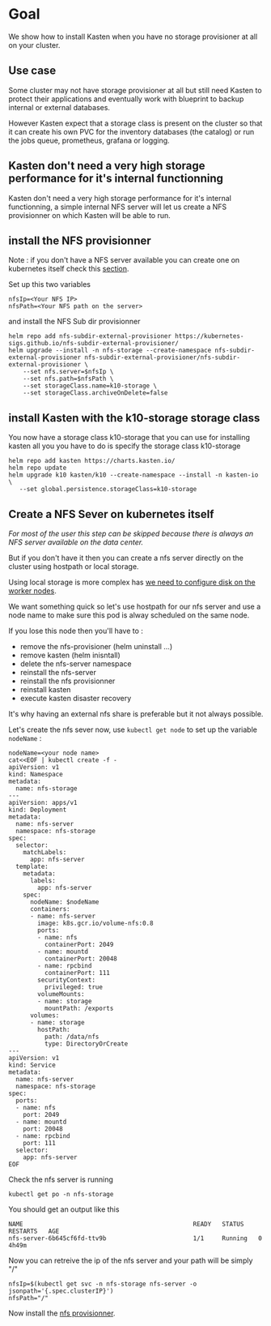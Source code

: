 # Goal 

We show how to install Kasten when you have no storage provisioner at all on your cluster.

## Use case

Some cluster may not have storage provisioner at all but still need Kasten to protect their applications and eventually work with blueprint to backup internal or external databases.

However Kasten expect that a storage class is present on the cluster so that it can create his own PVC for the inventory databases (the catalog) or run the jobs queue, prometheus, grafana or logging.

## Kasten don't need a very high storage performance for it's internal functionning

Kasten don't need a very high storage performance for it's internal functionning, a simple internal NFS server will let us create a NFS provisionner on which Kasten will be able to run.

## install the NFS provisionner 

Note : if you don't have a NFS server available you can create one on kubernetes itself check this [section](#create-a-nfs-sever-on-kubernetes-itself).


Set up this two variables 
```
nfsIp=<Your NFS IP>
nfsPath=<Your NFS path on the server>
```

and install the NFS Sub dir provisionner
```
helm repo add nfs-subdir-external-provisioner https://kubernetes-sigs.github.io/nfs-subdir-external-provisioner/
helm upgrade --install -n nfs-storage --create-namespace nfs-subdir-external-provisioner nfs-subdir-external-provisioner/nfs-subdir-external-provisioner \
    --set nfs.server=$nfsIp \
    --set nfs.path=$nfsPath \
    --set storageClass.name=k10-storage \
    --set storageClass.archiveOnDelete=false
```

## install Kasten with the k10-storage storage class

You now have a storage class k10-storage that you can use for installing kasten all you you have to do is specify the storage class k10-storage

```
helm repo add kasten https://charts.kasten.io/
helm repo update 
helm upgrade k10 kasten/k10 --create-namespace --install -n kasten-io \
   --set global.persistence.storageClass=k10-storage
```


## Create a NFS Sever on kubernetes itself

*For most of the user this step can be skipped because there is always an NFS server available on the data center.*

But if you don't have it then you can create a nfs server directly on the cluster using  hostpath or local storage. 

Using local storage is more complex has [we need to configure disk on the worker nodes](https://github.com/kubernetes-sigs/sig-storage-local-static-provisioner/blob/master/docs/operations.md).

We want something quick so let's use hostpath for our nfs server and use a node name to make sure this pod is alway scheduled on the same node. 

If you lose this node then you'll have to : 
- remove the nfs-provisioner (helm uninstall ...)
- remove kasten (helm inisntall)
- delete the nfs-server namespace
- reinstall the nfs-server 
- reinstall the nfs provisionner 
- reinstall kasten 
- execute kasten disaster recovery 

It's why having an external nfs share is preferable but it not always possible.

Let's create the nfs sever now, use `kubectl get node` to set up the variable `nodeName` :

```
nodeName=<your node name>
cat<<EOF | kubectl create -f -
apiVersion: v1
kind: Namespace
metadata:
  name: nfs-storage  
---
apiVersion: apps/v1
kind: Deployment
metadata:
  name: nfs-server
  namespace: nfs-storage
spec:
  selector:
    matchLabels:
      app: nfs-server
  template:
    metadata:
      labels:
        app: nfs-server
    spec:
      nodeName: $nodeName
      containers:
      - name: nfs-server
        image: k8s.gcr.io/volume-nfs:0.8
        ports:
        - name: nfs
          containerPort: 2049
        - name: mountd
          containerPort: 20048
        - name: rpcbind
          containerPort: 111
        securityContext:
          privileged: true
        volumeMounts:
        - name: storage
          mountPath: /exports
      volumes:
      - name: storage
        hostPath:
          path: /data/nfs 
          type: DirectoryOrCreate 
---
apiVersion: v1
kind: Service
metadata:
  name: nfs-server
  namespace: nfs-storage
spec:
  ports:
  - name: nfs
    port: 2049
  - name: mountd
    port: 20048
  - name: rpcbind
    port: 111
  selector:
    app: nfs-server
EOF
```

Check the nfs server is running 
```
kubectl get po -n nfs-storage 
```

You should get an output like this 
```
NAME                                               READY   STATUS    RESTARTS   AGE
nfs-server-6b645cf6fd-ttv9b                        1/1     Running   0          4h49m
```

Now you can retreive the ip of the nfs server and your path will be simply "/"
```
nfsIp=$(kubectl get svc -n nfs-storage nfs-server -o jsonpath='{.spec.clusterIP}')
nfsPath="/"
```

Now install the [nfs provisionner](#install-the-nfs-provisionner).
